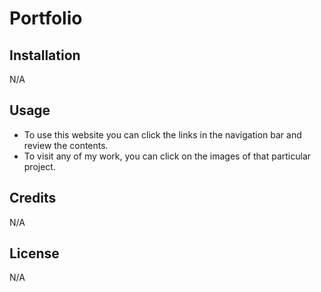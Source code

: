 # Portfolio

## Installation
N/A

## Usage
- To use this website you can click the links in the navigation bar and review the contents.
- To visit any of my work, you can click on the images of that particular project.

## Credits
N/A

## License
N/A
